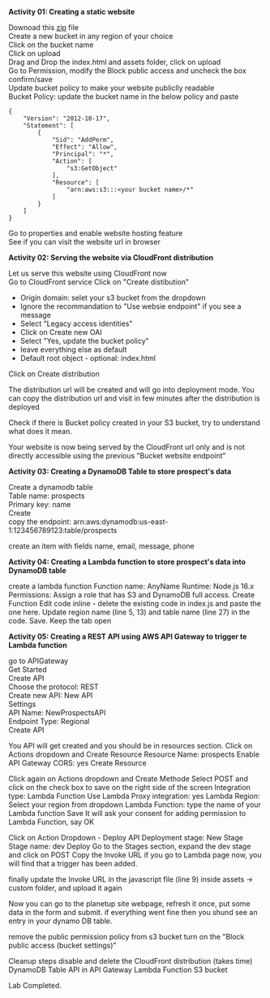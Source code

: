 **Activity 01: Creating a static website**  

Downoad this [zip](https://github.com/nvaws/planetup/archive/refs/heads/main.zip) file  
Create a new bucket in any region of your choice  
Click on the bucket name  
Click on upload  
Drag and Drop the index.html and assets folder, click on upload  
Go to Permission, modify the Block public access and uncheck the box confirm/save  
Update bucket policy to make your website publiclly readable  
Bucket Policy: update the bucket name in the below policy and paste  
```
{
    "Version": "2012-10-17",
    "Statement": [
        {
            "Sid": "AddPerm",
            "Effect": "Allow",
            "Principal": "*",
            "Action": [
                "s3:GetObject"
            ],
            "Resource": [
                "arn:aws:s3:::<your bucket name>/*"
            ]
        }
    ]
}
```
Go to properties and enable website hosting feature  
See if you can visit the website url in browser  

**Activity 02: Serving the website via CloudFront distribution**  

Let us serve this website using CloudFront now  
Go to CloudFront service
Click on "Create distibution"  
- Origin domain: selet your s3 bucket from the dropdown  
-  Ignore the recommandation to "Use websie endpoint" if you see a message  
- Select "Legacy access identities"  
- Click on Create new OAI  
- Select "Yes, update the bucket policy"  
- leave everything else as default  
- Default root object - optional: index.html  

Click on Create distribution  

The distribution url will be created and will go into deployment mode. You can copy the distribution url and visit in few minutes after the distribution is deployed  

Check if there is Bucket policy created in your S3 bucket, try to understand what does it mean.  

Your website is now being served by the CloudFront url only and is not directly accessible using the previous "Bucket website endpoint"


**Activity 03: Creating a DynamoDB Table to store prospect's data**  

Create a dynamodb table  
Table name: prospects  
Primary key: name  
Create  
copy the endpoint: arn:aws:dynamodb:us-east-1:123456789123:table/prospects  

create an item with fields name, email, message, phone

**Activity 04: Creating a Lambda function to store prospect's data into DynamoDB table**  

create a lambda function
Function name: AnyName
Runtime: Node.js 16.x
Permissions: Assign a role that has S3 and DynamoDB full access.
Create Function
Edit code inline - delete the existing code in index.js and paste the one here. Update region name (line 5, 13) and table name (line 27) in the code. Save.
Keep the tab open

**Activity 05: Creating a REST API using AWS API Gateway to trigger te Lambda function** 

go to APIGateway  
Get Started  
Create API  
Choose the protocol: REST  
Create new API: New API  
Settings  
API Name: NewProspectsAPI  
Endpoint Type: Regional  
Create API  

You API will get created and you should be in resources section. Click on Actions dropdown and Create Resource 
Resource Name: prospects
Enable API Gateway CORS: yes
Create Resource

Click again on Actions dropdown and Create Methode
Select POST and click on the check box to save
on the right side of the screen
Integration type: Lambda Function
Use Lambda Proxy integration: yes
Lambda Region: Select your region from dropdown
Lambda Function: type the name of your Lambda function
Save
It will ask your consent for adding permission to Lambda Function, say OK

Click on Action Dropdown - Deploy API
Deployment stage: New Stage
Stage name: dev 
Deploy
Go to the Stages section, expand the dev stage and click on POST
Copy the Invoke URL
if you go to Lambda page now, you will find that a trigger has been added.

finally update the Invoke URL in the javascript file (line 9) inside assets -> custom folder, and upload it again 

Now you can go to the planetup site webpage, refresh it once, put some data in the form and submit.
if everything went fine then you shund see an entry in your dynamo DB table.

remove the public permission policy from s3 bucket
turn on the "Block public access (bucket settings)"


Cleanup steps
disable and delete the CloudFront distribution (takes time)
DynamoDB Table
API in API Gateway
Lambda Function 
S3 bucket



Lab Completed.
